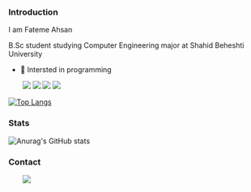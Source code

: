 ### Introduction

<!--
**Fateme-Ahsan/Fateme-Ahsan** is a ✨ _special_ ✨ repository because its `README.md` (this file) appears on your GitHub profile.
-->
I am Fateme Ahsan

B.Sc student studying Computer Engineering major at Shahid Beheshti University

- 🌱 Intersted in programming

&nbsp;&nbsp;&nbsp;&nbsp;&nbsp;&nbsp;
[![](	https://img.shields.io/badge/Java-e87b27?style=for-the-badge&logo=java&logoColor=white)](https://www.java.com/)
[![](	https://img.shields.io/badge/html-26054a?style=for-the-badge&logo=javascript&logoColor=white)](https://html.com/)
[![](	https://img.shields.io/badge/javascript-74a6e?style=for-the-badge&logo=javascript&logoColor=white)](https://www.javascript.com/)
[![](	https://img.shields.io/badge/go-08b3bf?style=for-the-badge&logo=go&logoColor=white)](https://go.dev/)


[![Top Langs](https://github-readme-stats.vercel.app/api/top-langs/?username=Fateme-Ahsan)](https://github.com/Fateme-Ahsan/github-readme-stats)


### Stats

![Anurag's GitHub stats](https://github-readme-stats.vercel.app/api?username=Fateme-Ahsan&show_icons=true&theme=radical)

### Contact 

&nbsp;&nbsp;&nbsp;&nbsp;&nbsp;&nbsp;  [![](https://img.shields.io/badge/-outlook-blue?style=for-the-badge&logo=outlook)](mailto:ftmahsan@outlook.com)

